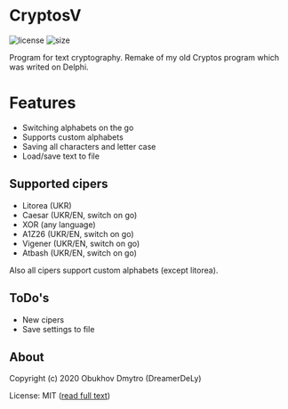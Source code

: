 # CryptosV
![license](https://img.shields.io/github/license/DreamerDeLy/CryptosV)
![size](https://img.shields.io/github/repo-size/DreamerDeLy/CryptosV)

Program for text cryptography. Remake of my old Cryptos program which was writed on Delphi.

# Features
- Switching alphabets on the go
- Supports custom alphabets
- Saving all characters and letter case
- Load/save text to file

## Supported cipers
- Litorea (UKR)
- Caesar (UKR/EN, switch on go)
- XOR (any language)
- A1Z26 (UKR/EN, switch on go)
- Vigener (UKR/EN, switch on go)
- Atbash (UKR/EN, switch on go)

Also all cipers support custom alphabets (except litorea).

## ToDo's
- New cipers
- Save settings to file

## About
Copyright (c) 2020 Obukhov Dmytro (DreamerDeLy)

License: MIT ([read full text](LICENSE))